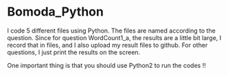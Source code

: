 # Bomoda_Python

I code 5 different files using Python. The files are named according to the question.
Since for question WordCount1_a, the results are a little bit large, I record that in files, and I also upload my result files to github.
For other questions, I just print the results on the screen.

One important thing is that you should use Python2 to run the codes !!



